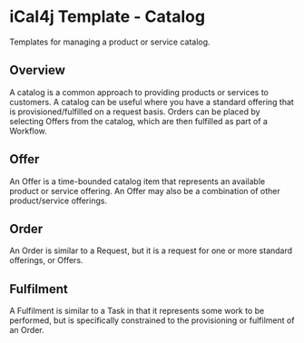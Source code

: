 # iCal4j Template - Catalog

Templates for managing a product or service catalog.

## Overview

A catalog is a common approach to providing products or services to customers. A catalog can be useful where you
have a standard offering that is provisioned/fulfilled on a request basis. Orders can be placed by selecting
Offers from the catalog, which are then fulfilled as part of a Workflow.

## Offer

An Offer is a time-bounded catalog item that represents an available product or service offering. An Offer may also be
a combination of other product/service offerings.

## Order

An Order is similar to a Request, but it is a request for one or more standard offerings, or Offers.


## Fulfilment

A Fulfilment is similar to a Task in that it represents some work to be performed, but is specifically constrained to
the provisioning or fulfilment of an Order.
